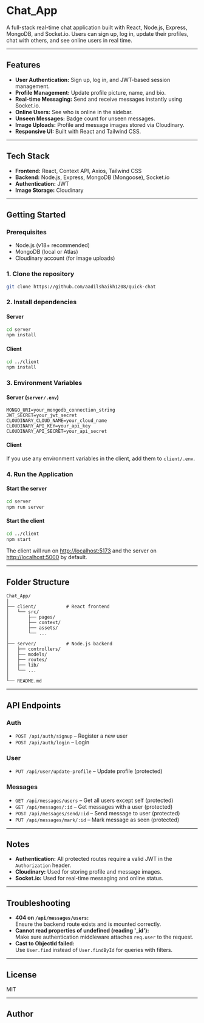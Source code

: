 # Chat_App

A full-stack real-time chat application built with React, Node.js, Express, MongoDB, and Socket.io. Users can sign up, log in, update their profiles, chat with others, and see online users in real time.

---

## Features

- **User Authentication:** Sign up, log in, and JWT-based session management.
- **Profile Management:** Update profile picture, name, and bio.
- **Real-time Messaging:** Send and receive messages instantly using Socket.io.
- **Online Users:** See who is online in the sidebar.
- **Unseen Messages:** Badge count for unseen messages.
- **Image Uploads:** Profile and message images stored via Cloudinary.
- **Responsive UI:** Built with React and Tailwind CSS.

---

## Tech Stack

- **Frontend:** React, Context API, Axios, Tailwind CSS
- **Backend:** Node.js, Express, MongoDB (Mongoose), Socket.io
- **Authentication:** JWT
- **Image Storage:** Cloudinary

---

## Getting Started

### Prerequisites

- Node.js (v18+ recommended)
- MongoDB (local or Atlas)
- Cloudinary account (for image uploads)

### 1. Clone the repository

```bash
git clone https://github.com/aadilshaikh1208/quick-chat
```

### 2. Install dependencies

#### Server

```bash
cd server
npm install
```

#### Client

```bash
cd ../client
npm install
```

### 3. Environment Variables

#### Server (`server/.env`)

```
MONGO_URI=your_mongodb_connection_string
JWT_SECRET=your_jwt_secret
CLOUDINARY_CLOUD_NAME=your_cloud_name
CLOUDINARY_API_KEY=your_api_key
CLOUDINARY_API_SECRET=your_api_secret
```

#### Client

If you use any environment variables in the client, add them to `client/.env`.

### 4. Run the Application

#### Start the server

```bash
cd server
npm run server
```

#### Start the client

```bash
cd ../client
npm start
```

The client will run on [http://localhost:5173](http://localhost:5173/) and the server on [http://localhost:5000](http://localhost:5000) by default.

---

## Folder Structure

```
Chat_App/
│
├── client/           # React frontend
│   └── src/
│       ├── pages/
│       ├── context/
│       ├── assets/
│       └── ...
│
├── server/           # Node.js backend
│   ├── controllers/
│   ├── models/
│   ├── routes/
│   ├── lib/
│   └── ...
│
└── README.md
```

---

## API Endpoints

### Auth

- `POST /api/auth/signup` – Register a new user
- `POST /api/auth/login` – Login

### User

- `PUT /api/user/update-profile` – Update profile (protected)

### Messages

- `GET /api/messages/users` – Get all users except self (protected)
- `GET /api/messages/:id` – Get messages with a user (protected)
- `POST /api/messages/send/:id` – Send message to user (protected)
- `PUT /api/messages/mark/:id` – Mark message as seen (protected)

---

## Notes

- **Authentication:** All protected routes require a valid JWT in the `Authorization` header.
- **Cloudinary:** Used for storing profile and message images.
- **Socket.io:** Used for real-time messaging and online status.

---

## Troubleshooting

- **404 on `/api/messages/users`:**  
  Ensure the backend route exists and is mounted correctly.
- **Cannot read properties of undefined (reading '_id'):**  
  Make sure authentication middleware attaches `req.user` to the request.
- **Cast to ObjectId failed:**  
  Use `User.find` instead of `User.findById` for queries with filters.

---

## License

MIT

---

## Author
